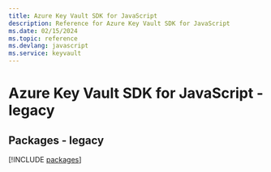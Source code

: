 ```yaml
---
title: Azure Key Vault SDK for JavaScript
description: Reference for Azure Key Vault SDK for JavaScript
ms.date: 02/15/2024
ms.topic: reference
ms.devlang: javascript
ms.service: keyvault
---
```

# Azure Key Vault SDK for JavaScript - legacy
## Packages - legacy
[!INCLUDE [packages](key-vault-index.md)]